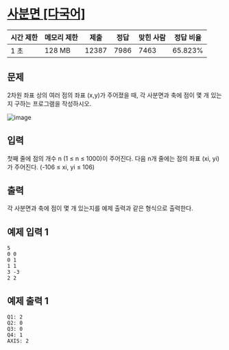 # [사분면 [다국어]](https://www.acmicpc.net/problem/9610)

| 시간 제한 | 메모리 제한 | 제출 | 정답 | 맞힌 사람 | 정답 비율 |
| --- | --- | --- | --- | --- | --- |
| 1 초 | 128 MB | 12387 | 7986 | 7463 | 65.823% |

## 문제

2차원 좌표 상의 여러 점의 좌표 (x,y)가 주어졌을 때, 각 사분면과 축에 점이 몇 개 있는지 구하는 프로그램을 작성하시오.

![image](https://www.acmicpc.net/upload/images/quad.png)

## 입력

첫째 줄에 점의 개수 n (1 ≤ n ≤ 1000)이 주어진다. 다음 n개 줄에는 점의 좌표 (xi, yi)가 주어진다. (-106 ≤ xi, yi ≤ 106)

## 출력

각 사분면과 축에 점이 몇 개 있는지를 예제 출력과 같은 형식으로 출력한다.

## 예제 입력 1

```
5
0 0
0 1
1 1
3 -3
2 2

```

## 예제 출력 1

```
Q1: 2
Q2: 0
Q3: 0
Q4: 1
AXIS: 2
```
